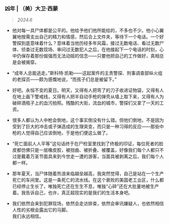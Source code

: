 ### 凶年 | （美）大卫·西蒙 <!-- {docsify-ignore} -->

> *2024.6*

- 他对每一具尸体都是公平的。他给予他们他所能给的，不多也不少。他小心翼翼地按需支出自己的精力和情感，然后合上文件夹，等待下一个电话。一个好警探到底意味着什么？意味着当他历经多年风霜，接过无数电话、看过无数尸体、侦查过无数现场、审问过无数犯人之后，在他接起下一个电话的时刻，心中仍保存着那份倔强而无法动摇的信念——只要他把自己的工作做好，真相总是会被揭穿。

- “成年人总能逃走。”斯科特·凯勒——这起案件的主责警探、刑事调查部纵火组的老探员——颇为感慨地说，“而孩子们总是被留下。”

- 好吧。永恒不变的夏日。明天，又得有人把弯了的刀子收进证物袋，又得有人在地上画下警戒线，又得有人把半自动手枪的弹壳从墙上取下来，又得有人为破碎酒瓶子上的血污拍照。残酷的大街，流血的城市，警探们又拿了一天的工资。

- 很多人都认为人中枪会倒地，这个事实倒没有什么错。但他们倒地，不是因为受到了巨大的冲击或子弹造成的生理突变，而只是一种习得的反应——那些中枪的人觉得自己应该倒地，于是他们便这么做了。

- “死亡面前人人平等”这句话终于在尸检室里找到了终极的印证，每位死者的脸皮都仿佛只是一层橡皮胶，被扭曲、被折叠、被覆盖，好像我们每个人都只不过是戴着万圣节面具来到今世走一遭的游客，当面具被剥离之后，我们每个人都一样。

- 那年夏天，当尸体随着热浪来临越垒越高，我突然觉得，自己是站在一个生产死亡的车间里。这是一条死亡的流水线。在这个衰败的美国老工业区，什么都已经停止生长了，唯独死亡还在生生不息，唯独“心碎”还在大批量地被生产着。我告诉自己，也许，真正超现实的是我们的生活本身吧。

- 我们依然会来到犯罪现场，依然会走访排查，依然会审讯嫌疑人，也依然相信人性的劣根会露出它的马脚。</br>我们永远相信。